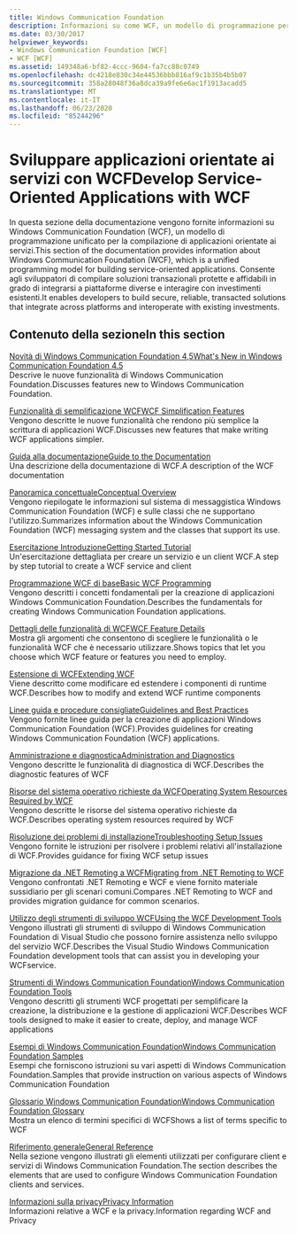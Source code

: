 ```yaml
---
title: Windows Communication Foundation
description: Informazioni su come WCF, un modello di programmazione per applicazioni orientate ai servizi, consente di creare soluzioni transazionali sicure e affidabili.
ms.date: 03/30/2017
helpviewer_keywords:
- Windows Communication Foundation [WCF]
- WCF [WCF]
ms.assetid: 149348a6-bf82-4ccc-9604-fa7cc88c0749
ms.openlocfilehash: dc4218e830c34e44536bbb816af9c1b35b4b5b07
ms.sourcegitcommit: 358a28048f36a8dca39a9fe6e6ac1f1913acadd5
ms.translationtype: MT
ms.contentlocale: it-IT
ms.lasthandoff: 06/23/2020
ms.locfileid: "85244296"
---
```

# <a name="develop-service-oriented-applications-with-wcf"></a><span data-ttu-id="eb3a4-103">Sviluppare applicazioni orientate ai servizi con WCF</span><span class="sxs-lookup"><span data-stu-id="eb3a4-103">Develop Service-Oriented Applications with WCF</span></span>

<span data-ttu-id="eb3a4-104">In questa sezione della documentazione vengono fornite informazioni su Windows Communication Foundation (WCF), un modello di programmazione unificato per la compilazione di applicazioni orientate ai servizi.</span><span class="sxs-lookup"><span data-stu-id="eb3a4-104">This section of the documentation provides information about Windows Communication Foundation (WCF), which is a unified programming model for building service-oriented applications.</span></span> <span data-ttu-id="eb3a4-105">Consente agli sviluppatori di compilare soluzioni transazionali protette e affidabili in grado di integrarsi a piattaforme diverse e interagire con investimenti esistenti.</span><span class="sxs-lookup"><span data-stu-id="eb3a4-105">It enables developers to build secure, reliable, transacted solutions that integrate across platforms and interoperate with existing investments.</span></span>

## <a name="in-this-section"></a><span data-ttu-id="eb3a4-106">Contenuto della sezione</span><span class="sxs-lookup"><span data-stu-id="eb3a4-106">In this section</span></span>

 <span data-ttu-id="eb3a4-107">[Novità di Windows Communication Foundation 4,5](whats-new.md)</span><span class="sxs-lookup"><span data-stu-id="eb3a4-107">[What's New in Windows Communication Foundation 4.5](whats-new.md)</span></span>\
 <span data-ttu-id="eb3a4-108">Descrive le nuove funzionalità di Windows Communication Foundation.</span><span class="sxs-lookup"><span data-stu-id="eb3a4-108">Discusses features new to Windows Communication Foundation.</span></span>

 <span data-ttu-id="eb3a4-109">[Funzionalità di semplificazione WCF](wcf-simplification-features.md)</span><span class="sxs-lookup"><span data-stu-id="eb3a4-109">[WCF Simplification Features](wcf-simplification-features.md)</span></span>\
 <span data-ttu-id="eb3a4-110">Vengono descritte le nuove funzionalità che rendono più semplice la scrittura di applicazioni WCF.</span><span class="sxs-lookup"><span data-stu-id="eb3a4-110">Discusses new features that make writing WCF applications simpler.</span></span>

 <span data-ttu-id="eb3a4-111">[Guida alla documentazione](guide-to-the-documentation.md)</span><span class="sxs-lookup"><span data-stu-id="eb3a4-111">[Guide to the Documentation](guide-to-the-documentation.md)</span></span>\
 <span data-ttu-id="eb3a4-112">Una descrizione della documentazione di WCF.</span><span class="sxs-lookup"><span data-stu-id="eb3a4-112">A description of the WCF documentation</span></span>

 <span data-ttu-id="eb3a4-113">[Panoramica concettuale](conceptual-overview.md)</span><span class="sxs-lookup"><span data-stu-id="eb3a4-113">[Conceptual Overview](conceptual-overview.md)</span></span>\
 <span data-ttu-id="eb3a4-114">Vengono riepilogate le informazioni sul sistema di messaggistica Windows Communication Foundation (WCF) e sulle classi che ne supportano l'utilizzo.</span><span class="sxs-lookup"><span data-stu-id="eb3a4-114">Summarizes information about the Windows Communication Foundation (WCF) messaging system and the classes that support its use.</span></span>

 <span data-ttu-id="eb3a4-115">[Esercitazione Introduzione](getting-started-tutorial.md)</span><span class="sxs-lookup"><span data-stu-id="eb3a4-115">[Getting Started Tutorial](getting-started-tutorial.md)</span></span>\
 <span data-ttu-id="eb3a4-116">Un'esercitazione dettagliata per creare un servizio e un client WCF.</span><span class="sxs-lookup"><span data-stu-id="eb3a4-116">A step by step tutorial to create a WCF service and client</span></span>

 <span data-ttu-id="eb3a4-117">[Programmazione WCF di base](basic-wcf-programming.md)</span><span class="sxs-lookup"><span data-stu-id="eb3a4-117">[Basic WCF Programming](basic-wcf-programming.md)</span></span>\
 <span data-ttu-id="eb3a4-118">Vengono descritti i concetti fondamentali per la creazione di applicazioni Windows Communication Foundation.</span><span class="sxs-lookup"><span data-stu-id="eb3a4-118">Describes the fundamentals for creating Windows Communication Foundation applications.</span></span>

 <span data-ttu-id="eb3a4-119">[Dettagli delle funzionalità di WCF](./feature-details/index.md)</span><span class="sxs-lookup"><span data-stu-id="eb3a4-119">[WCF Feature Details](./feature-details/index.md)</span></span>\
 <span data-ttu-id="eb3a4-120">Mostra gli argomenti che consentono di scegliere le funzionalità o le funzionalità WCF che è necessario utilizzare.</span><span class="sxs-lookup"><span data-stu-id="eb3a4-120">Shows topics that let you choose which WCF feature or features you need to employ.</span></span>

 <span data-ttu-id="eb3a4-121">[Estensione di WCF](./extending/index.md)</span><span class="sxs-lookup"><span data-stu-id="eb3a4-121">[Extending WCF](./extending/index.md)</span></span>\
 <span data-ttu-id="eb3a4-122">Viene descritto come modificare ed estendere i componenti di runtime WCF.</span><span class="sxs-lookup"><span data-stu-id="eb3a4-122">Describes how to modify and extend WCF runtime components</span></span>

 <span data-ttu-id="eb3a4-123">[Linee guida e procedure consigliate](guidelines-and-best-practices.md)</span><span class="sxs-lookup"><span data-stu-id="eb3a4-123">[Guidelines and Best Practices](guidelines-and-best-practices.md)</span></span>\
 <span data-ttu-id="eb3a4-124">Vengono fornite linee guida per la creazione di applicazioni Windows Communication Foundation (WCF).</span><span class="sxs-lookup"><span data-stu-id="eb3a4-124">Provides guidelines for creating Windows Communication Foundation (WCF) applications.</span></span>

 <span data-ttu-id="eb3a4-125">[Amministrazione e diagnostica](./diagnostics/index.md)</span><span class="sxs-lookup"><span data-stu-id="eb3a4-125">[Administration and Diagnostics](./diagnostics/index.md)</span></span>\
 <span data-ttu-id="eb3a4-126">Vengono descritte le funzionalità di diagnostica di WCF.</span><span class="sxs-lookup"><span data-stu-id="eb3a4-126">Describes the diagnostic features of WCF</span></span>

 <span data-ttu-id="eb3a4-127">[Risorse del sistema operativo richieste da WCF](operating-system-resources-required-by-wcf.md)</span><span class="sxs-lookup"><span data-stu-id="eb3a4-127">[Operating System Resources Required by WCF](operating-system-resources-required-by-wcf.md)</span></span>\
 <span data-ttu-id="eb3a4-128">Vengono descritte le risorse del sistema operativo richieste da WCF.</span><span class="sxs-lookup"><span data-stu-id="eb3a4-128">Describes operating system resources required by WCF</span></span>

 <span data-ttu-id="eb3a4-129">[Risoluzione dei problemi di installazione](troubleshooting-setup-issues.md)</span><span class="sxs-lookup"><span data-stu-id="eb3a4-129">[Troubleshooting Setup Issues](troubleshooting-setup-issues.md)</span></span>\
 <span data-ttu-id="eb3a4-130">Vengono fornite le istruzioni per risolvere i problemi relativi all'installazione di WCF.</span><span class="sxs-lookup"><span data-stu-id="eb3a4-130">Provides guidance for fixing WCF setup issues</span></span>

 <span data-ttu-id="eb3a4-131">[Migrazione da .NET Remoting a WCF](migrating-from-net-remoting-to-wcf.md)</span><span class="sxs-lookup"><span data-stu-id="eb3a4-131">[Migrating from .NET Remoting to WCF](migrating-from-net-remoting-to-wcf.md)</span></span>\
 <span data-ttu-id="eb3a4-132">Vengono confrontati .NET Remoting e WCF e viene fornito materiale sussidiario per gli scenari comuni.</span><span class="sxs-lookup"><span data-stu-id="eb3a4-132">Compares .NET Remoting to WCF and provides migration guidance for common scenarios.</span></span>

 <span data-ttu-id="eb3a4-133">[Utilizzo degli strumenti di sviluppo WCF](using-the-wcf-development-tools.md)</span><span class="sxs-lookup"><span data-stu-id="eb3a4-133">[Using the WCF Development Tools](using-the-wcf-development-tools.md)</span></span>\
 <span data-ttu-id="eb3a4-134">Vengono illustrati gli strumenti di sviluppo di Windows Communication Foundation di Visual Studio che possono fornire assistenza nello sviluppo del servizio WCF.</span><span class="sxs-lookup"><span data-stu-id="eb3a4-134">Describes the Visual Studio Windows Communication Foundation development tools that can assist you in developing your WCFservice.</span></span>

 <span data-ttu-id="eb3a4-135">[Strumenti di Windows Communication Foundation](tools.md)</span><span class="sxs-lookup"><span data-stu-id="eb3a4-135">[Windows Communication Foundation Tools](tools.md)</span></span>\
 <span data-ttu-id="eb3a4-136">Vengono descritti gli strumenti WCF progettati per semplificare la creazione, la distribuzione e la gestione di applicazioni WCF.</span><span class="sxs-lookup"><span data-stu-id="eb3a4-136">Describes WCF tools designed to make it easier to create, deploy, and manage WCF applications</span></span>

 <span data-ttu-id="eb3a4-137">[Esempi di Windows Communication Foundation](./samples/index.md)</span><span class="sxs-lookup"><span data-stu-id="eb3a4-137">[Windows Communication Foundation Samples](./samples/index.md)</span></span>\
 <span data-ttu-id="eb3a4-138">Esempi che forniscono istruzioni su vari aspetti di Windows Communication Foundation.</span><span class="sxs-lookup"><span data-stu-id="eb3a4-138">Samples that provide instruction on various aspects of Windows Communication Foundation</span></span>

 <span data-ttu-id="eb3a4-139">[Glossario Windows Communication Foundation](glossary.md)</span><span class="sxs-lookup"><span data-stu-id="eb3a4-139">[Windows Communication Foundation Glossary](glossary.md)</span></span>\
 <span data-ttu-id="eb3a4-140">Mostra un elenco di termini specifici di WCF</span><span class="sxs-lookup"><span data-stu-id="eb3a4-140">Shows a list of terms specific to WCF</span></span>

 <span data-ttu-id="eb3a4-141">[Riferimento generale](general-reference.md)</span><span class="sxs-lookup"><span data-stu-id="eb3a4-141">[General Reference](general-reference.md)</span></span>\
 <span data-ttu-id="eb3a4-142">Nella sezione vengono illustrati gli elementi utilizzati per configurare client e servizi di Windows Communication Foundation.</span><span class="sxs-lookup"><span data-stu-id="eb3a4-142">The section describes the elements that are used to configure Windows Communication Foundation clients and services.</span></span>

 <span data-ttu-id="eb3a4-143">[Informazioni sulla privacy](privacy-information.md)</span><span class="sxs-lookup"><span data-stu-id="eb3a4-143">[Privacy Information](privacy-information.md)</span></span>\
 <span data-ttu-id="eb3a4-144">Informazioni relative a WCF e la privacy.</span><span class="sxs-lookup"><span data-stu-id="eb3a4-144">Information regarding WCF and Privacy</span></span>
